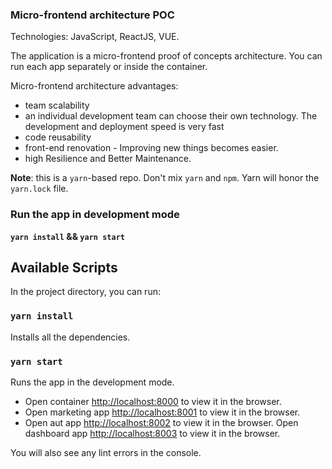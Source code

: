### Micro-frontend architecture POC

Technologies: JavaScript, ReactJS, VUE.

The application is a micro-frontend proof of concepts architecture.
You can run each app separately or inside the container.

Micro-frontend architecture advantages:
- team scalability
- an individual development team can choose their own technology. The development and deployment speed is very fast
- code reusability
- front-end renovation - Improving new things becomes easier.
- high Resilience and Better Maintenance.


**Note**: this is a `yarn`-based repo. Don't mix `yarn` and `npm`. Yarn will honor the `yarn.lock` file.


### Run the app in development mode

**`yarn install` && `yarn start`**

## Available Scripts

In the project directory, you can run:

### `yarn install`

Installs all the dependencies.<br />

### `yarn start`

Runs the app in the development mode.<br />
- Open container  [http://localhost:8000](http://localhost:8000) to view it in the browser.
- Open marketing app [http://localhost:8001](http://localhost:8001) to view it in the browser.
- Open aut app [http://localhost:8002](http://localhost:8002) to view it in the browser.
Open dashboard app [http://localhost:8003](http://localhost:8003) to view it in the browser.

You will also see any lint errors in the console.

